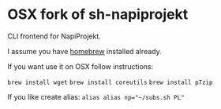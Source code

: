 OSX fork of sh-napiprojekt
==============

CLI frontend for NapiProjekt.

I assume you have [homebrew](http://brew.sh/) installed already.

If you want use it on OSX follow instructions:

`brew install wget`
`brew install coreutils`
`brew install p7zip`

If you like create alias:
`alias alias np="~/subs.sh PL"`
